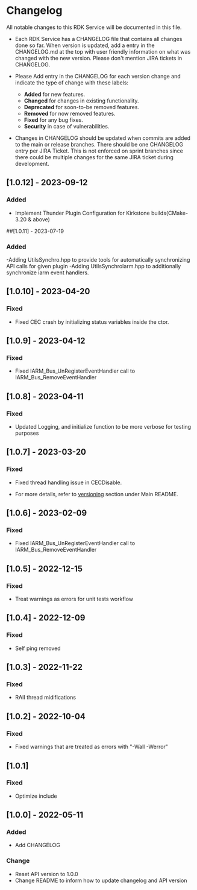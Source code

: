 # Changelog

All notable changes to this RDK Service will be documented in this file.

* Each RDK Service has a CHANGELOG file that contains all changes done so far. When version is updated, add a entry in the CHANGELOG.md at the top with user friendly information on what was changed with the new version. Please don't mention JIRA tickets in CHANGELOG. 

* Please Add entry in the CHANGELOG for each version change and indicate the type of change with these labels:
    * **Added** for new features.
    * **Changed** for changes in existing functionality.
    * **Deprecated** for soon-to-be removed features.
    * **Removed** for now removed features.
    * **Fixed** for any bug fixes.
    * **Security** in case of vulnerabilities.

* Changes in CHANGELOG should be updated when commits are added to the main or release branches. There should be one CHANGELOG entry per JIRA Ticket. This is not enforced on sprint branches since there could be multiple changes for the same JIRA ticket during development. 

## [1.0.12] - 2023-09-12
### Added
- Implement Thunder Plugin Configuration for Kirkstone builds(CMake-3.20 & above)

##[1.0.11] - 2023-07-19
### Added
-Adding UtilsSynchro.hpp to provide tools for automatically synchronizing API calls for given plugin
-Adding UtilsSynchroIarm.hpp to additionally synchronize iarm event handlers.

## [1.0.10] - 2023-04-20
### Fixed
- Fixed CEC crash by initializing status variables inside the ctor.

## [1.0.9] - 2023-04-12
### Fixed
- Fixed IARM_Bus_UnRegisterEventHandler  call to IARM_Bus_RemoveEventHandler

## [1.0.8] - 2023-04-11
### Fixed
- Updated Logging, and initialize function to be more verbose for testing purposes

## [1.0.7] - 2023-03-20
### Fixed
- Fixed thread handling issue in CECDisable.

* For more details, refer to [versioning](https://github.com/rdkcentral/rdkservices#versioning) section under Main README.

## [1.0.6] - 2023-02-09
### Fixed
- Fixed IARM_Bus_UnRegisterEventHandler  call to IARM_Bus_RemoveEventHandler

## [1.0.5] - 2022-12-15
### Fixed
- Treat warnings as errors for unit tests workflow

## [1.0.4] - 2022-12-09
### Fixed
- Self ping removed

## [1.0.3] - 2022-11-22
### Fixed
- RAII thread midifications

## [1.0.2] - 2022-10-04
### Fixed
- Fixed warnings that are treated as errors with "-Wall -Werror"

## [1.0.1]
### Fixed
- Optimize include

## [1.0.0] - 2022-05-11
### Added
- Add CHANGELOG

### Change
- Reset API version to 1.0.0
- Change README to inform how to update changelog and API version
